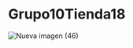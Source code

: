 # Grupo10Tienda18
![Nueva imagen (46)](https://user-images.githubusercontent.com/90650258/137410765-c6824318-d1c8-4129-a6fc-741896085af3.png)
